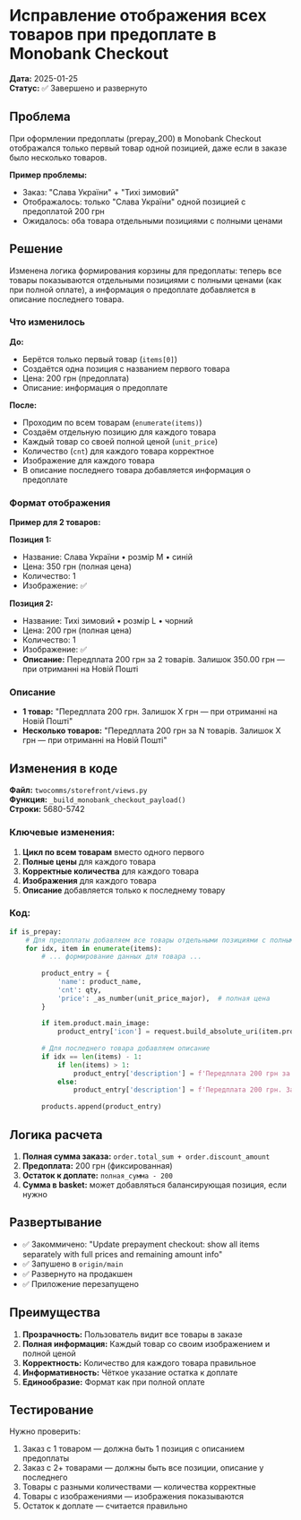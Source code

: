 # Исправление отображения всех товаров при предоплате в Monobank Checkout

**Дата:** 2025-01-25  
**Статус:** ✅ Завершено и развернуто

## Проблема

При оформлении предоплаты (prepay_200) в Monobank Checkout отображался только первый товар одной позицией, даже если в заказе было несколько товаров.

**Пример проблемы:**
- Заказ: "Слава України" + "Тихі зимовий"
- Отображалось: только "Слава України" одной позицией с предоплатой 200 грн
- Ожидалось: оба товара отдельными позициями с полными ценами

## Решение

Изменена логика формирования корзины для предоплаты: теперь все товары показываются отдельными позициями с полными ценами (как при полной оплате), а информация о предоплате добавляется в описание последнего товара.

### Что изменилось

**До:**
- Берётся только первый товар (`items[0]`)
- Создаётся одна позиция с названием первого товара
- Цена: 200 грн (предоплата)
- Описание: информация о предоплате

**После:**
- Проходим по всем товарам (`enumerate(items)`)
- Создаём отдельную позицию для каждого товара
- Каждый товар со своей полной ценой (`unit_price`)
- Количество (`cnt`) для каждого товара корректное
- Изображение для каждого товара
- В описание последнего товара добавляется информация о предоплате

### Формат отображения

**Пример для 2 товаров:**

**Позиция 1:**
- Название: Слава України • розмір M • синій
- Цена: 350 грн (полная цена)
- Количество: 1
- Изображение: ✅

**Позиция 2:**
- Название: Тихі зимовий • розмір L • чорний
- Цена: 200 грн (полная цена)
- Количество: 1
- Изображение: ✅
- **Описание:** Передплата 200 грн за 2 товарів. Залишок 350.00 грн — при отриманні на Новій Пошті

### Описание

- **1 товар:** "Передплата 200 грн. Залишок X грн — при отриманні на Новій Пошті"
- **Несколько товаров:** "Передплата 200 грн за N товарів. Залишок X грн — при отриманні на Новій Пошті"

## Изменения в коде

**Файл:** `twocomms/storefront/views.py`  
**Функция:** `_build_monobank_checkout_payload()`  
**Строки:** 5680-5742

### Ключевые изменения:

1. **Цикл по всем товарам** вместо одного первого
2. **Полные цены** для каждого товара
3. **Корректные количества** для каждого товара
4. **Изображения** для каждого товара
5. **Описание** добавляется только к последнему товару

### Код:

```python
if is_prepay:
    # Для предоплаты добавляем все товары отдельными позициями с полными ценами
    for idx, item in enumerate(items):
        # ... формирование данных для товара ...
        
        product_entry = {
            'name': product_name,
            'cnt': qty,
            'price': _as_number(unit_price_major),  # полная цена
        }
        
        if item.product.main_image:
            product_entry['icon'] = request.build_absolute_uri(item.product.main_image.url)
        
        # Для последнего товара добавляем описание
        if idx == len(items) - 1:
            if len(items) > 1:
                product_entry['description'] = f'Передплата 200 грн за {len(items)} товарів. Залишок {total_order_sum - prepay_amount:.2f} грн — при отриманні на Новій Пошті'
            else:
                product_entry['description'] = f'Передплата 200 грн. Залишок {total_order_sum - prepay_amount:.2f} грн — при отриманні на Новій Пошті'
        
        products.append(product_entry)
```

## Логика расчета

1. **Полная сумма заказа:** `order.total_sum + order.discount_amount`
2. **Предоплата:** 200 грн (фиксированная)
3. **Остаток к доплате:** `полная_сумма - 200`
4. **Сумма в basket:** может добавляться балансирующая позиция, если нужно

## Развертывание

- ✅ Закоммичено: "Update prepayment checkout: show all items separately with full prices and remaining amount info"
- ✅ Запушено в `origin/main`
- ✅ Развернуто на продакшен
- ✅ Приложение перезапущено

## Преимущества

1. **Прозрачность:** Пользователь видит все товары в заказе
2. **Полная информация:** Каждый товар со своим изображением и полной ценой
3. **Корректность:** Количество для каждого товара правильное
4. **Информативность:** Чёткое указание остатка к доплате
5. **Единообразие:** Формат как при полной оплате

## Тестирование

Нужно проверить:
1. Заказ с 1 товаром — должна быть 1 позиция с описанием предоплаты
2. Заказ с 2+ товарами — должны быть все позиции, описание у последнего
3. Товары с разными количествами — количества корректные
4. Товары с изображениями — изображения показываются
5. Остаток к доплате — считается правильно

